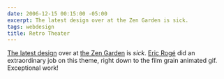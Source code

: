 ```yaml
---
date: 2006-12-15 00:15:00 -05:00
excerpt: The latest design over at the Zen Garden is sick.
tags: webdesign
title: Retro Theater
---
```


[The latest design](http://www.csszengarden.com/?cssfile=202/202.css) over at [the Zen Garden](http://www.csszengarden.com/) is _sick_. [Eric Rogé](http://space-sheeps.info/blog/) did an extraordinary job on this theme, right down to the film grain animated gif. Exceptional work!